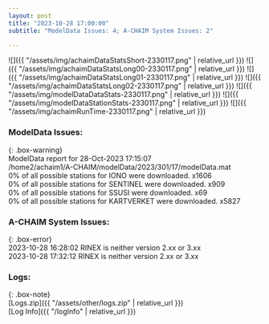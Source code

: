 ```yaml
---
layout: post
title: "2023-10-28 17:00:00"
subtitle: "ModelData Issues: 4; A-CHAIM System Issues: 2"

---
```


![]({{ "/assets/img/achaimDataStatsShort-2330117.png" | relative_url }})
![]({{ "/assets/img/achaimDataStatsLong00-2330117.png" | relative_url }})
![]({{ "/assets/img/achaimDataStatsLong01-2330117.png" | relative_url }})
![]({{ "/assets/img/achaimDataStatsLong02-2330117.png" | relative_url }})
![]({{ "/assets/img/modelDataDataStats-2330117.png" | relative_url }})
![]({{ "/assets/img/modelDataStationStats-2330117.png" | relative_url }})
![]({{ "/assets/img/achaimRunTime-2330117.png" | relative_url }})


### ModelData Issues:  
  
{: .box-warning}  
 ModelData report for 28-Oct-2023 17:15:07   
 /home2/achaim1/A-CHAIM/modelData/2023/301/17/modelData.mat   
 0% of all possible stations for IONO were downloaded. x1606   
 0% of all possible stations for SENTINEL were downloaded. x909   
 0% of all possible stations for SSUSI were downloaded. x69   
 0% of all possible stations for KARTVERKET were downloaded. x5827   
  
### A-CHAIM System Issues:  
  
{: .box-error}  
2023-10-28 16:28:02 RINEX is neither version 2.xx or 3.xx  
2023-10-28 17:32:12 RINEX is neither version 2.xx or 3.xx  

### Logs:  
  
{: .box-note}  
[Logs.zip]({{ "/assets/other/logs.zip" | relative_url }})  
[Log Info]({{ "/logInfo" | relative_url }})  
